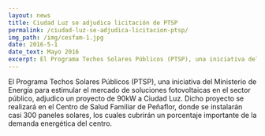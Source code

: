 ```yaml
---
layout: news
title: Ciudad Luz se adjudica licitación de PTSP
permalink: /ciudad-luz-se-adjudica-licitacion-ptsp/
img_path: /img/cesfam-1.jpg
date: 2016-5-1
date_text: Mayo 2016
excerpt: El Programa Techos Solares Públicos (PTSP), una iniciativa del Ministerio de Energía para estimular el mercado de soluciones fotovoltaicas en el...
---
```


El Programa Techos Solares Públicos (PTSP), una iniciativa del Ministerio de Energía para estimular el mercado de soluciones fotovoltaicas en el sector público, adjudico un proyecto de 90kW a Ciudad Luz. Dicho proyecto se realizará en el Centro de Salud Familiar de Peñaflor, donde se instalarán casi 300 paneles solares, los cuales cubrirán un porcentaje importante de la demanda energética del centro.
